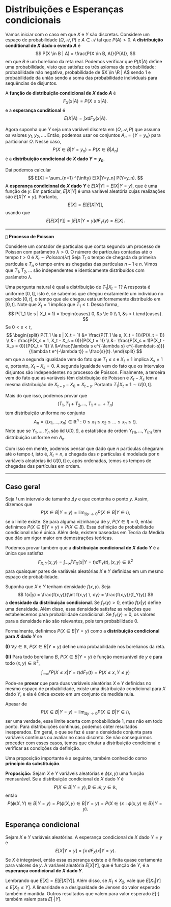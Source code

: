 # Distribuições e Esperanças condicionais

Vamos iniciar com o caso em que $X$ e $Y$ são discretas.
Considere um espaço de probabilidade $(\Omega, \mathcal{A}, P)$ e $A \in \mathcal{A}$ tal que $P(A) > 0$.
A **distribuição conditional de $X$ dado o evento $A$** é
$$
P(X \in B | A) = \frac{P(X \in B, A)}{P(A)},
$$
em que $B$ é um boreliano da reta real.
Podemos verificar que $P(X|A)$ define uma probabilidade, visto que satisfaz os três axiomas da probabilidade: probabilidade não negativa,  probabilidade de $X \in \R | A$ sendo $1$ e probabilidade da união sendo a soma das probabilidade individuais para sequências de disjuntos.

A **função de distribuição condicional de $X$ dado $A$** é 
$$
F_X(x|A) = P(X \le x|A).
$$
e a **esperança conditional** é
$$
E(X|A) = \int x dF_X(x|A).
$$

Agora suponha que $Y$ seja uma variável discreta em $(\Omega, \mathcal{A}, P)$ que assuma os valores $y_1, y_2, \dots$.
Então, podemos usar os conjuntos $A_n = \{Y = y_n\}$ para particionar $\Omega$.
Nesse caso, 
$$
P(X \in B | Y = y_n) = P(X \in B| A_n)
$$
é a **distribuição condicional de $X$ dado $Y=y_n$**.

Daí podemos calcular 
$$
E[X] = \sum_{n=1} ^{\infty} E[X|Y=y_n] P(Y=y_n).
$$
A **esperança condicional de $X$ dado $Y$** é $E[X|Y] = E[X|Y=y]$, que é uma função de $y$.
Em particular, $E[X|Y]$ é uma variável aleatória cujas realizações são $E[X|Y=y]$.
Portanto, 
$$
E[X] = E[E[X|Y]],
$$
usando que 
$$E[E[X|Y]] = \int E[X|Y=y] dF_Y(y) = E[X].$$

---
``📝`` **Processo de Poisson**

Considere um contador de partículas que conta segundo um processo de Poisson com parâmetro $\lambda > 0$.
O número de partículas contadas até o tempo $t > 0$ é $X_t \sim Poisson(\lambda t)$
Seja $T_1$ o tempo de chegada da primeira partícula e $T_n$ o tempo entre as chegadas das partículas $n-1$ e $n$.
Vimos que $T_1, T_2, \dots$ são independentes e identicamente distribuídos com parâmetro $\lambda$.

Uma pergunta natural é qual a distribuição de $T_1 | X_t = 1$? A resposta é uniforme $[0,t]$, isto é, se sabemos que chegou exatamente um indivíduo no período $[0,t]$, o tempo que ele chegou está uniformemente distribuído em $[0,t]$.
Note que $X_t = 1$ implica que $T_1 \le t$.
Dessa forma,
$$
P(T_1 \le s | X_t = 1) = \begin{cases}
 0, &s \le 0 \\
 1, &s > t
 \end{cases}.
$$
Se $0 < s < t$,
$$
\begin{split}
P(T_1 \le s | X_t = 1) &= \frac{P(T_1 \le s, X_t = 1)}{P(X_t = 1)} \\
&= \frac{P(X_s = 1, X_t - X_s = 0)}{P(X_t = 1)} \\
&= \frac{P(X_s = 1)P(X_t - X_s = 0)}{P(X_t = 1)} \\
&=\frac{\lambda s e^{-\lambda s} e^{-\lambda(t-s)}}{\lambda t e^{-\lambda t}} = \frac{s}{t}.
\end{split}
$$
em que a segunda igualdade vem do fato que $T_1 \le s$ e $X_t = 1$ implica $X_s = 1$ e, portanto, $X_t - X_s = 0$.
A segunda igualdade vem do fato que os intervalos disjuntos são independentes no processo de Poisson.
Finalmente, a terceira vem do fato que as variáveis têm distribuição de Poisson e $X_t - X_s$ tem a mesma distribuição de $X_{t-s} - X_0 = X_{t-s}$.
Portanto $T_1 | X_t = 1 \sim U[0,t]$.

Mais do que isso, podemos provar que 
$$
(T_1, T_1 + T_2, \dots, T_1 + \dots + T_n)
$$
tem distribuição uniforme no conjunto
$$
A_n = \{(x_1, \dots, x_n) \in \mathbb{R}^n : 0 \le x_1 \le x_2 \le \dots \le x_n \le t\}.
$$
Note que se $Y_1, \dots, Y_n$ são iid $U[0,t]$, a estatística de ordem $Y_{(1)}, \dots, Y_{(n)}$ tem distribuição uniforme em $A_n$.

Com isso em mente, podemos pensar que dado que $n$ partículas chegaram até o tempo $t$, isto é, $X_t = n$, a chegada das $n$ partículas é modelada por $n$ variáveis aleatórias iid $U[0,t]$ e, após ordenadas, temos os tempos de chegadas das partículas em ordem.

---

## Caso geral

Seja $I$ um intervalo de tamanho $\Delta y$ e que contenha o ponto $y$.
Assim, dizemos que 
$$
P(X \in B|Y=y) = \lim_{\Delta y \to 0} P(X \in B| Y \in I),
$$
se o limite existe. 
Se para alguma vizinhança de $y$, $P(Y \in I) = 0$, então definimos $P(X \in B | Y=y) = P(X \in B)$.
Essa definição de probabilidade condicional não é única.
Além dela, existem baseadas em Teoria da Medida que dão um rigor maior em demostrações teóricas.

Podemos provar também que a **distribuição condicional de $X$ dado $Y$** é a única que satisfaz
$$
F_{X,Y}(x,y) = \int_{-\infty}^y F_X(x|Y=t) dF_Y(t), (x,y) \in \mathbb{R}^2
$$
para quaisquer pares de variáveis aleatórias $X$ e $Y$ definidas em um mesmo espaço de probabilidade.

Suponha que $X$ e $Y$ tenham densidade $f(x,y)$.
Seja 
$$
f(x|y) = \frac{f(x,y)}{\int f(x,y) \, dy} = \frac{f(x,y)}{f_Y(y)}
$$
a **densidade da distribuição condicional**.
Se $f_Y(y) > 0$, então $f(x|y)$ define uma densidade.
Além disso, essa densidade satisfaz as relações que estabelecemos para probabilidade condicional.
Se $f_Y(y) = 0$, os valores para a densidade não são relevantes, pois tem probabilidade $0$.

Formalmente, definimos $P(X \in B|Y=y)$ como a **distribuição condicional para $X$ dado $Y$** se 

**(I)** $\forall y \in \mathbb{R}$, $P(X \in B | Y=y)$ define uma probabilidade nos borelianos da reta.

**(II)** Para todo boreliano $B$, $P(X \in B | Y=y)$ é função mensurável de $y$ e para todo $(x,y) \in \mathbb{R}^2$,
$$
\int_{-\infty}^y P(X \le x | Y=t) dF_Y(t) = P(X\le x, Y \le y)
$$

Pode-se **provar** que para duas variáveis aleatórias $X$ e $Y$ definidas no mesmo espaço de probabilidade, existe uma distribuição condicional para $X$ dado $Y$, e ela é única exceto em um conjunto de medida nula.

Apesar de 
$$
P(X \in B|Y=y) = \lim_{\Delta y \to 0} P(X \in B| Y \in I),
$$
ser uma verdade, esse limite acerta com probabilidade $1$, mas não em todo ponto. 
Para distribuições contínuas, podemos obter resultados inesperados.
Em geral, o que se faz é usar a densidade conjunta para variáveis contínuas ou avaliar no caso discreto. 
Se não conseguirmos proceder com esses casos, temos que chutar a distribuição condicional e verificar as condições da definição.

Uma proposição importante é a seguinte, também conhecido como **princípio da substituição**.

**Proposição:** Sejam $X$ e $Y$ variáveis aleatórias e $\phi(x,y)$ uma função mensurável.
Se a distribuição condicional de $X$ dado $Y$ é 
$$
P(X \in B | Y=y), B \in \mathcal{B}, y \in \mathbb{R},
$$
então
$$
P(\phi(X,Y) \in B|Y=y) = P(\phi(X,y) \in B | Y=y) = P( X \in \{x : \phi(x,y) \in B\}|Y=y).
$$

## Esperança condicional

Sejam $X$ e $Y$ variáveis aleatórias.
A esperança condicional de $X$ dado $Y=y$ é 
$$
E[X|Y=y] = \int x \, dF_X(x|Y=y).
$$
Se $X$ é integrável, então essa esperança existe e é finita quase certamente para valores de $y$.
A variável aleatória $E[X|Y]$, que é função de $Y$, é a **esperança condicional de $X$ dado $Y$**.

Lembrando que $E[X] = E[E[X|Y]]$.
Além disso, se $X_1 \le X_2$, vale que $E[X_1 | Y] \le E[X_2 \le Y]$.
A linearidade e a desigualdade de Jensen do valor esperado também é mantida.
Outros resultados que valem para valor esperado $E[\cdot]$ também valem para $E[\cdot | Y]$.
